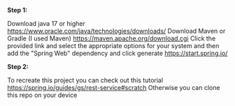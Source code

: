 **Step 1:**

  Download java 17 or higher https://www.oracle.com/java/technologies/downloads/
  Download Maven or Gradle (I used Maven) https://maven.apache.org/download.cgi
  Click the provided link and select the appropriate options for your system and then add the "Spring Web" dependency and click generate https://start.spring.io/
  
**Step 2:**

  To recreate this project you can check out this tutorial https://spring.io/guides/gs/rest-service#scratch
  Otherwise you can clone this repo on your device 
